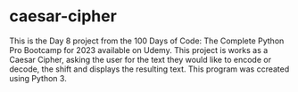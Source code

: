 # caesar-cipher

This is the Day 8 project from the 100 Days of Code: The Complete Python Pro Bootcamp for 2023 available on Udemy. This project is works as a Caesar Cipher, asking the user for the text they would like to encode or decode, the shift and displays the resulting text. This program was ccreated using Python 3.
